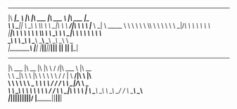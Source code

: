 ________  _________  ___  ___  ________  _______   ________   _________
|\   ____\|\___   ___\\  \|\  \|\   ___ \|\  ___ \ |\   ___  \|\___   ___\
\ \  \___|\|___ \  \_\ \  \\\  \ \  \_|\ \ \   __/|\ \  \\ \  \|___ \  \_|
\ \_____  \   \ \  \ \ \  \\\  \ \  \ \\ \ \  \_|/_\ \  \\ \  \   \ \  \
 \|____|\  \   \ \  \ \ \  \\\  \ \  \_\\ \ \  \_|\ \ \  \\ \  \   \ \  \
   ____\_\  \   \ \__\ \ \_______\ \_______\ \_______\ \__\\ \__\   \ \__\
  |\_________\   \|__|  \|_______|\|_______|\|_______|\|__| \|__|    \|__|
  \|_________|


________  ________  ___  ___      ___ _______   ________
|\   ___ \|\   __  \|\  \|\  \    /  /|\  ___ \ |\   __  \
\ \  \_|\ \ \  \|\  \ \  \ \  \  /  / | \   __/|\ \  \|\  \
\ \  \ \\ \ \   _  _\ \  \ \  \/  / / \ \  \_|/_\ \   _  _\
 \ \  \_\\ \ \  \\  \\ \  \ \    / /   \ \  \_|\ \ \  \\  \|
  \ \_______\ \__\\ _\\ \__\ \__/ /     \ \_______\ \__\\ _\
   \|_______|\|__|\|__|\|__|\|__|/       \|_______|\|__|\|__|


                                                                              
